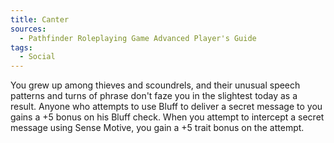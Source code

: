 ```yaml
---
title: Canter
sources:
  - Pathfinder Roleplaying Game Advanced Player's Guide
tags:
  - Social
---
```


You grew up among thieves and scoundrels, and their unusual speech patterns and turns of phrase don't faze you in the slightest today as a result. Anyone who attempts to use Bluff to deliver a secret message to you gains a +5 bonus on his Bluff check. When you attempt to intercept a secret message using Sense Motive, you gain a +5 trait bonus on the attempt.


